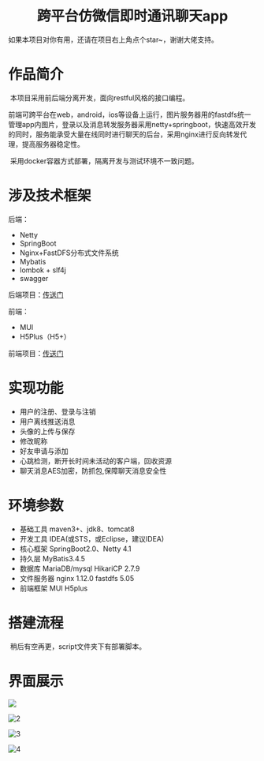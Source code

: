 <h1><center>跨平台仿微信即时通讯聊天app</center></h1>

如果本项目对你有用，还请在项目右上角点个star~，谢谢大佬支持。

# 作品简介

​		本项目采用前后端分离开发，面向restful风格的接口编程。

​		前端可跨平台在web，android，ios等设备上运行，图片服务器用的fastdfs统一管理app内图片，登录以及消息转发服务器采用netty+springboot，快速高效开发的同时，服务能承受大量在线同时进行聊天的后台，采用nginx进行反向转发代理，提高服务器稳定性。

​		采用docker容器方式部署，隔离开发与测试环境不一致问题。

# 涉及技术框架

后端：

- Netty
- SpringBoot
- Nginx+FastDFS分布式文件系统
- Mybatis
- lombok + slf4j
- swagger

后端项目：[传送门](https://github.com/DragonV96/ichat-server)

前端：

- MUI
- H5Plus（H5+）

前端项目：[传送门](https://github.com/DragonV96/ichat-weixin)

# 实现功能

- 用户的注册、登录与注销
- 用户离线推送消息
- 头像的上传与保存
- 修改昵称
- 好友申请与添加
- 心跳检测，断开长时间未活动的客户端，回收资源
- 聊天消息AES加密，防抓包,保障聊天消息安全性

# 环境参数

- 基础工具 maven3+、jdk8、tomcat8
- 开发工具 IDEA(或STS，或Eclipse，建议IDEA)
- 核心框架 SpringBoot2.0、Netty 4.1
- 持久层 MyBatis3.4.5
- 数据库 MariaDB/mysql HikariCP 2.7.9
- 文件服务器 nginx 1.12.0 fastdfs 5.05
- 前端框架 MUI H5plus

# 搭建流程

​		稍后有空再更，script文件夹下有部署脚本。

# 界面展示

![](assets/1.jpg)

![2](assets/2.jpg)

![3](assets/3.jpg)

![4](assets/4.jpg)